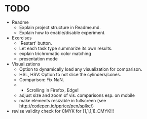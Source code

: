 # TODO

- Readme
    - Explain project structure in Readme.md.
    - Explain how to enable/disable experiment.
- Exercises
    - 'Restart' button.
    - Let each task type summarize its own results.
    - explain trichromatic color matching
    - presentation mode
- Visualizations
    - Option to dynamically load any visualization for comparison.
    - HSL, HSV: Option to not slice the cylinders/cones.
    - Comparison: Fix NaN.
    - * Scrolling in Firefox, Edge!
    - adjust size and zoom of vis. comparisons esp. on mobile
    - make elements resizable in fullscreen (see http://codepen.io/pprice/pen/splkc/)
- revise validity check for CMYK for (1,1,1,1)_CMYK!!!
    
   


